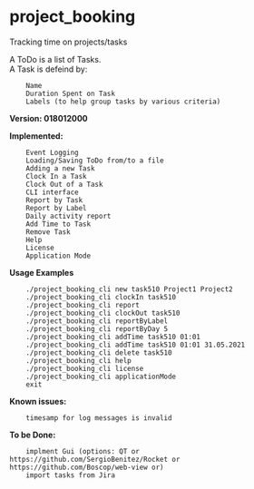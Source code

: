 # project_booking
Tracking time on projects/tasks

A ToDo is a list of Tasks.  
A Task is defeind by:
```
    Name
    Duration Spent on Task
    Labels (to help group tasks by various criteria)
```  

**Version: 018012000**

**Implemented:**
```
    Event Logging
    Loading/Saving ToDo from/to a file
    Adding a new Task
    Clock In a Task
    Clock Out of a Task
    CLI interface
    Report by Task
    Report by Label
    Daily activity report
    Add Time to Task
    Remove Task
    Help
    License
    Application Mode
```

**Usage Examples**
```
    ./project_booking_cli new task510 Project1 Project2
    ./project_booking_cli clockIn task510
    ./project_booking_cli report
    ./project_booking_cli clockOut task510
    ./project_booking_cli reportByLabel
    ./project_booking_cli reportByDay 5
    ./project_booking_cli addTime task510 01:01
    ./project_booking_cli addTime task510 01:01 31.05.2021
    ./project_booking_cli delete task510
    ./project_booking_cli help
    ./project_booking_cli license
    ./project_booking_cli applicationMode
    exit
```
**Known issues:**
```
    timesamp for log messages is invalid
```
  
**To be Done:**
```
    implment Gui (options: QT or https://github.com/SergioBenitez/Rocket or https://github.com/Boscop/web-view or)
    import tasks from Jira
``` 
  
